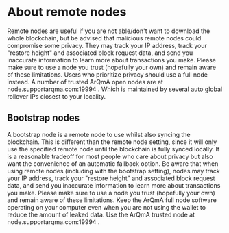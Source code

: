 # About remote nodes
Remote nodes are useful if you are not able/don't want to download the whole blockchain, but be advised that malicious remote nodes could compromise some privacy. They may track your IP address, track your "restore height" and associated block request data, and send you inaccurate information to learn more about transactions you make. Please make sure to use a node you trust (hopefully your own) and remain aware of these limitations. Users who prioritize privacy should use a full node instead. A number of trusted ArQmA open nodes are at node.supportarqma.com:19994 . Which is maintained by several auto global rollover IPs closest to your locality.

## Bootstrap nodes
A bootstrap node is a remote node to use whilst also syncing the blockchain. This is different than the remote node setting, since it will only use the specified remote node until the blockchain is fully synced locally. It is a reasonable tradeoff for most people who care about privacy but also want the convenience of an automatic fallback option. Be aware that when using remote nodes (including with the bootstrap setting), nodes may track your IP address, track your "restore height" and associated block request data, and send you inaccurate information to learn more about transactions you make. Please make sure to use a node you trust (hopefully your own) and remain aware of these limitations. Keep the ArQmA full node software operating on your computer even when you are not using the wallet to reduce the amount of leaked data. Use the ArQmA trusted node at node.supportarqma.com:19994 .

